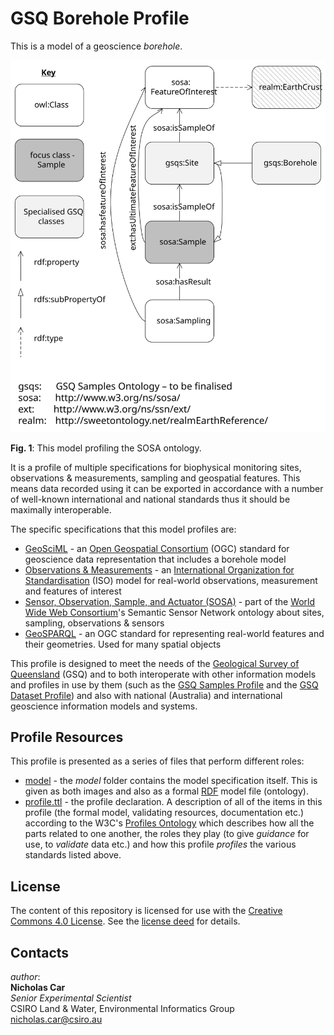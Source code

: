 # GSQ Borehole Profile
This is a model of a geoscience *borehole*.

<img src="model/sosa.svg" style="width:800px;" alt="Borehole model profiling SOSA" />  

**Fig. 1**: This model profiling the SOSA ontology.  

It is a profile of multiple specifications for biophysical monitoring sites, observations & measurements, sampling and geospatial features. This means data recorded using it can be exported in accordance with a number of well-known international and national standards thus it should be maximally interoperable.

The specific specifications that this model profiles are:

* [GeoSciML](https://www.opengeospatial.org/standards/geosciml) - an [Open Geospatial Consortium](https://www.opengeospatial.org/) (OGC) standard for geoscience data representation that includes a borehole model
* [Observations & Measurements](https://www.iso.org/standard/32574.html) - an [International Organization for Standardisation](https://www.iso.org) (ISO) model for real-world observations, measurement and features of interest
* [Sensor, Observation, Sample, and Actuator (SOSA)](https://www.w3.org/TR/vocab-ssn/) - part of the [World Wide Web Consortium](https://www.w3.org/)'s Semantic Sensor Network ontology about sites, sampling, observations & sensors
* [GeoSPARQL](https://www.opengeospatial.org/standards/geosparql) - an OGC standard for representing real-world features and their geometries. Used for many spatial objects

This profile is designed to meet the needs of the [Geological Survey of Queensland]() (GSQ) and to both interoperate with other information models and profiles in use by them (such as the [GSQ Samples Profile](https://github.com/CSIRO-enviro-informatics/gsq-sample-profile) and the [GSQ Dataset Profile](https://github.com/CSIRO-enviro-informatics/gsq-dataset-profile)) and also with national (Australia) and international geoscience information models and systems.


## Profile Resources
This profile is presented as a series of files that perform different roles:

* [model](model/) - the *model* folder contains the model specification itself. This is given as both images and also as a formal [RDF]() model file (ontology).
* [profile.ttl]() - the profile declaration. A description of all of the items in this profile (the formal model, validating resources, documentation etc.) according to the W3C's [Profiles Ontology](https://www.w3.org/TR/dx-prof/) which describes how all the parts related to one another, the roles they play (to give *guidance* for use, to *validate* data etc.) and how this profile *profiles* the various standards listed above.


## License
The content of this repository is licensed for use with the [Creative Commons 4.0 License](https://creativecommons.org/licenses/by/4.0/). See the [license deed](LICENSE) for details.


## Contacts
*author*:  
**Nicholas Car**  
*Senior Experimental Scientist*  
CSIRO Land & Water, Environmental Informatics Group  
<nicholas.car@csiro.au>
